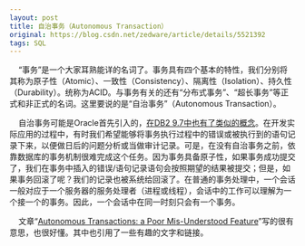 ```yaml
---
layout: post
title: 自治事务（Autonomous Transaction）
original: https://blog.csdn.net/zedware/article/details/5521392
tags: SQL
---
```


    “事务”是一个大家耳熟能详的名词了。事务具有四个基本的特性，我们分别将其称为原子性（Atomic）、一致性（Consistency）、隔离性（Isolation）、持久性（Durability）。统称为ACID。与事务有关的还有“分布式事务”、“超长事务”等正式和非正式的名词。这里要说的是“自治事务”（Autonomous Transaction）。

    自治事务可能是Oracle首先引入的，[在DB2 9.7中也有了类似的概念](http://www.ibm.com/developerworks/data/library/techarticle/dm-0907autonomoustransactions/index.html)。在开发实际应用的过程中，有时我们希望能够将事务执行过程中的错误或被执行到的语句记录下来，以便做日后的问题分析或当做审计记录。可是，在没有自治事务之前，依靠数据库的事务机制很难完成这个任务。因为事务具备原子性，如果事务成功提交了，我们在事务中插入的错误/语句记录语句会按照期望的结果被提交；但是，如果事务回滚了呢？我们的记录也被系统给回滚了。在普通的事务处理中，一个会话一般对应于一个服务器的服务处理者（进程或线程），会话中的工作可以理解为一个接一个的事务。因此，一个会话中在同一时刻只会有一个事务。

    文章“[Autonomous Transactions: a Poor Mis-Understood Feature](http://www.orafaq.com/node/1915)”写的很有意思，也很好懂。其中也引用了一些有趣的文字和链接。
